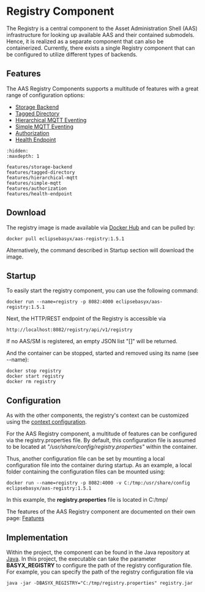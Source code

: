 # Registry Component

The Registry is a central component to the Asset Administration Shell (AAS) infrastructure for looking up available AAS and their contained submodels. Hence, it is realized as a separate component that can also be containerized. Currently, there exists a single Registry component that can be configured to utilize different types of backends.

## Features
The AAS Registry Components supports a multitude of features with a great range of configuration options:

* [Storage Backend](./features/storage-backend.md)
* [Tagged Directory](./features/tagged-directory.md)
* [Hierarchical MQTT Eventing](./features/hierarchical-mqtt.md)
* [Simple MQTT Eventing](./features/simple-mqtt.md)
* [Authorization](./features/authorization.md)
* [Health Endpoint](./features/health-endpoint.md)


```{toctree}
:hidden:
:maxdepth: 1

features/storage-backend
features/tagged-directory
features/hierarchical-mqtt
features/simple-mqtt
features/authorization
features/health-endpoint

```

## Download
The registry image is made available via [Docker Hub](https://login.docker.com/u/login/identifier?state=hKFo2SBScEFyNlVtcEc5T3RaWlZPbUpmMG9CRWlaWEtpbHduRqFur3VuaXZlcnNhbC1sb2dpbqN0aWTZIF9pNFppTVFMbTVSYUYwMk9jWmhUVXY0Z3JiSHFUTVRMo2NpZNkgbHZlOUdHbDhKdFNVcm5lUTFFVnVDMGxiakhkaTluYjk) and can be pulled by:
```
docker pull eclipsebasyx/aas-registry:1.5.1
```
Alternatively, the command described in Startup section will download the image.

## Startup
To easily start the registry component, you can use the following command:
```
docker run --name=registry -p 8082:4000 eclipsebasyx/aas-registry:1.5.1
```
Next, the HTTP/REST endpoint of the Registry is accessible via
```
http://localhost:8082/registry/api/v1/registry
```
If no AAS/SM is registered, an empty JSON list "[]" will be returned.

And the container can be stopped, started and removed using its name (see --name):
```
docker stop registry
docker start registry
docker rm registry
```
## Configuration
As with the other components, the registry's context can be customized using the [context configuration](../general_configuration/context-config.md ).

For the AAS Registry component, a multitude of features can be configured via the registry.properties file. By default, this configuration file is assumed to be located at *"/usr/share/config/registry.properties"* within the container.

Thus, another configuration file can be set by mounting a local configuration file into the container during startup. As an example, a local folder containing the configuration files can be mounted using:
```
docker run --name=registry -p 8082:4000 -v C:/tmp:/usr/share/config eclipsebasyx/aas-registry:1.5.1
```
In this example, the **registry.properties** file is located in C:/tmp/

The features of the AAS Registry component are documented on their own page: [Features](#features)

## Implementation
Within the project, the component can be found in the Java repository at [Java](https://git.eclipse.org/r/plugins/gitiles/basyx/basyx/+/master/components/basys.components/basyx.components.docker/basyx.components.registry/src/main/java/org/eclipse/basyx/components/registry/executable/). In this project, the executable can take the parameter **BASYX_REGISTRY** to configure the path of the registry configuration file. For example, you can specify the path of the registry configuration file via
```
java -jar -DBASYX_REGISTRY="C:/tmp/registry.properties" registry.jar
```
